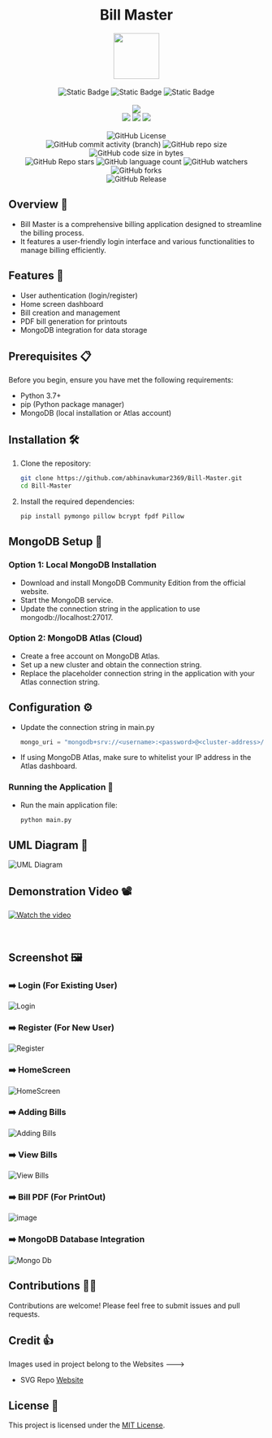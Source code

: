 <div align="center">
     <h1 align="center">Bill Master</h1>
     <img src="https://github.com/user-attachments/assets/ad0eb4e7-7103-415d-96b9-2b1052edd6f5" height=90px width=90px/>
     <br/>
     <br/>
     <img alt="Static Badge" src="https://img.shields.io/badge/Python-red?style=for-the-badge&logo=python&logoColor=white">
     <img alt="Static Badge" src="https://img.shields.io/badge/Database-MongoDB-4DB33D?style=for-the-badge&logo=mongodb&logoColor=white">
     <img alt="Static Badge" src="https://img.shields.io/badge/Tkinter-blue?style=for-the-badge&logo=python&logoColor=white">
     <br/>
     <br/>
     <!-- Open Source -->
     <img src="https://badges.frapsoft.com/os/v1/open-source.svg?v=103">
     <br/>
     <!-- Contributions -->
     <img src="https://img.shields.io/static/v1.svg?label=Contributions&message=Welcome&color=#013220">
     <!-- Built By -->
     <img src="https://img.shields.io/badge/Built%20by-Abhinav%20Kumar-0059b3">
     <!-- Maintained -->
     <img src="https://img.shields.io/static/v1.svg?label=Maintained&message=Yes&color=red">
     <br/>
     <!-- --------------------------------------------- -->
     <br/>
     <!-- License -->
     <img alt="GitHub License" src="https://img.shields.io/github/license/abhinavkumar2369/Bill-Master">
     <br/>
     <!-- Commit Count -->
     <img alt="GitHub commit activity (branch)" src="https://img.shields.io/github/commit-activity/t/abhinavkumar2369/Bill-Master/main">
     <!-- Repo Size -->
     <img alt="GitHub repo size" src="https://img.shields.io/github/repo-size/abhinavkumar2369/Bill-Master?style=flat&color=orange">
     <!-- Repo Code -->
     <img alt="GitHub code size in bytes" src="https://img.shields.io/github/languages/code-size/abhinavkumar2369/Bill-Master">
     <br/>
     <img alt="GitHub Repo stars" src="https://img.shields.io/github/stars/abhinavkumar2369/Bill-Master?style=flat&color=orange">
     <!-- Language Count -->
     <img alt="GitHub language count" src="https://img.shields.io/github/languages/count/abhinavkumar2369/Bill-Master">
     <!-- Watchers -->
     <img alt="GitHub watchers" src="https://img.shields.io/github/watchers/abhinavkumar2369/Bill-Master?style=flat">
     <!-- Forks -->
     <img alt="GitHub forks" src="https://img.shields.io/github/forks/abhinavkumar2369/Bill-Master?style=flat&color=orange">
     <br/>
     <img alt="GitHub Release" src="https://img.shields.io/github/v/release/abhinavkumar2369/Bill-Master">
</div>


<!------------------------------------------------->


## Overview 💫
- Bill Master is a comprehensive billing application designed to streamline the billing process.
- It features a user-friendly login interface and various functionalities to manage billing efficiently.


<!------------------------------------------------->


## Features 🌟
- User authentication (login/register)
- Home screen dashboard
- Bill creation and management
- PDF bill generation for printouts
- MongoDB integration for data storage


<!------------------------------------------------->


## Prerequisites 📋
Before you begin, ensure you have met the following requirements:
- Python 3.7+
- pip (Python package manager)
- MongoDB (local installation or Atlas account)


<!------------------------------------------------->


## Installation 🛠️

1. Clone the repository:
   
     ```sh
     git clone https://github.com/abhinavkumar2369/Bill-Master.git
     cd Bill-Master
     ```

2. Install the required dependencies:

   ```sh
   pip install pymongo pillow bcrypt fpdf Pillow
   ```

<!------------------------------------------------->


## MongoDB Setup 🍃

### Option 1: Local MongoDB Installation
- Download and install MongoDB Community Edition from the official website.
- Start the MongoDB service.
- Update the connection string in the application to use mongodb://localhost:27017.

### Option 2: MongoDB Atlas (Cloud)
- Create a free account on MongoDB Atlas.
- Set up a new cluster and obtain the connection string.
- Replace the placeholder connection string in the application with your Atlas connection string.


<!------------------------------------------------->


## Configuration ⚙️

- Update the connection string in main.py

  ```py
  mongo_uri = "mongodb+srv://<username>:<password>@<cluster-address>/<dbname>?<options>"
  ```
  
- If using MongoDB Atlas, make sure to whitelist your IP address in the Atlas dashboard.


<!------------------------------------------------->


### Running the Application 🚀

- Run the main application file:

     ```python
     python main.py
     ```

<!------------------------------------------------->

## UML Diagram 🎨
![UML Diagram](https://github.com/user-attachments/assets/25033cab-9bcb-4111-a9fc-0b76959ddbf6)

<!------------------------------------------------->

## Demonstration Video 📽️
[![Watch the video](https://github.com/user-attachments/assets/aad55736-ef21-48d8-8640-522cae3c43ac)](https://github.com/user-attachments/assets/07201489-ef59-47a2-bbd5-42a5d9a895f9)

<br/>

## Screenshot 🖼️

### ➡️ Login (For Existing User)
![Login](https://github.com/user-attachments/assets/83e6974c-c20c-4f19-9e8f-504dae4843d5)

### ➡️ Register (For New User)
![Register](https://github.com/user-attachments/assets/92961f06-2891-498e-9aed-3d9bb882b31d)

### ➡️ HomeScreen
![HomeScreen](https://github.com/user-attachments/assets/07d70219-c92c-496d-b4ec-e02666d374c7)

### ➡️ Adding Bills
![Adding Bills](https://github.com/user-attachments/assets/543899eb-6336-481e-847f-4147b033d032)

### ➡️ View Bills
![View Bills](https://github.com/user-attachments/assets/a7f9f55c-2335-4568-aa85-a1332d7c6a00)

### ➡️ Bill PDF (For PrintOut)
![image](https://github.com/user-attachments/assets/b1a5f695-1106-4293-bd07-3253e8518e56)

### ➡️ MongoDB Database Integration
![Mongo Db ](https://github.com/user-attachments/assets/47cdf9c8-43ae-43da-b7c6-0432a019474f)



<!------------------------------------------------->


## Contributions 🧑‍💻
Contributions are welcome! Please feel free to submit issues and pull requests.


<!------------------------------------------------->


## Credit 👍 
Images used in project belong to the Websites --->
- SVG Repo <a href="https://www.svgrepo.com/"> Website </a>


<!------------------------------------------------->


## License 🪪
This project is licensed under the [MIT License](LICENSE).
